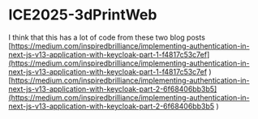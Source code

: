 # ICE2025-3dPrintWeb

I think that this has a lot of code from these two blog posts
[https://medium.com/inspiredbrilliance/implementing-authentication-in-next-js-v13-application-with-keycloak-part-1-f4817c53c7ef](https://medium.com/inspiredbrilliance/implementing-authentication-in-next-js-v13-application-with-keycloak-part-1-f4817c53c7ef
)
[https://medium.com/inspiredbrilliance/implementing-authentication-in-next-js-v13-application-with-keycloak-part-2-6f68406bb3b5](https://medium.com/inspiredbrilliance/implementing-authentication-in-next-js-v13-application-with-keycloak-part-2-6f68406bb3b5
)
